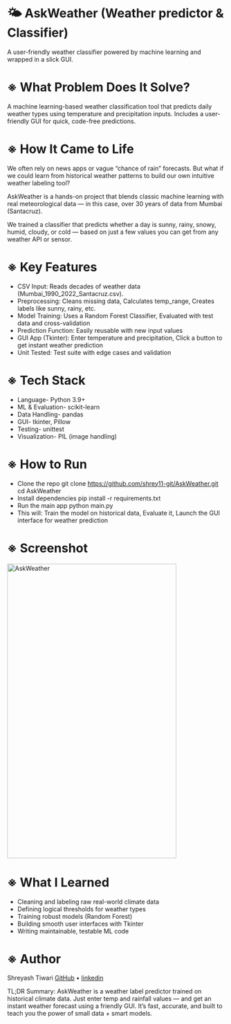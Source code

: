 # 🌤️ AskWeather (Weather predictor & Classifier)
A user-friendly weather classifier powered by machine learning and wrapped in a slick GUI.

# ※ What Problem Does It Solve?
A machine learning-based weather classification tool that predicts daily weather types using temperature and precipitation inputs. Includes a user-friendly GUI for quick, code-free predictions.

# ※ How It Came to Life
We often rely on news apps or vague “chance of rain” forecasts. But what if we could learn from historical weather patterns to build our own intuitive weather labeling tool?

AskWeather is a hands-on project that blends classic machine learning with real meteorological data — in this case, over 30 years of data from Mumbai (Santacruz).

We trained a classifier that predicts whether a day is sunny, rainy, snowy, humid, cloudy, or cold — based on just a few values you can get from any weather API or sensor.

# ※ Key Features
- CSV Input: Reads decades of weather data (Mumbai_1990_2022_Santacruz.csv).
- Preprocessing:
Cleans missing data, 
Calculates temp_range, 
Creates labels like sunny, rainy, etc.
- Model Training:
Uses a Random Forest Classifier, 
Evaluated with test data and cross-validation
- Prediction Function:
Easily reusable with new input values
- GUI App (Tkinter):
Enter temperature and precipitation, 
Click a button to get instant weather prediction
- Unit Tested:
Test suite with edge cases and validation

# ※ Tech Stack
- Language- Python 3.9+
- ML & Evaluation- scikit-learn
- Data Handling- pandas
- GUI- tkinter, Pillow
- Testing- unittest
- Visualization- PIL (image handling)

# ※ How to Run
- Clone the repo
git clone https://github.com/shrey11-git/AskWeather.git
cd AskWeather
- Install dependencies
pip install -r requirements.txt
- Run the main app
python main.py
- This will:
Train the model on historical data, 
Evaluate it, 
Launch the GUI interface for weather prediction

# ※ Screenshot
<img width="391" height="681" alt="AskWeather" src="https://github.com/user-attachments/assets/2ff91a88-25ea-4f13-9693-5067a5841ef6" />

# ※ What I Learned
- Cleaning and labeling raw real-world climate data
- Defining logical thresholds for weather types
- Training robust models (Random Forest)
- Building smooth user interfaces with Tkinter
- Writing maintainable, testable ML code

# ※ Author
Shreyash Tiwari
[ GitHub](https://github.com/shrey11-git) • [linkedin](http://www.linkedin.com/in/shreyashtiwari-csbs)

TL;DR Summary: 
AskWeather is a weather label predictor trained on historical climate data.
Just enter temp and rainfall values — and get an instant weather forecast using a friendly GUI.
It’s fast, accurate, and built to teach you the power of small data + smart models.
